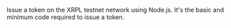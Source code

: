 Issue a token on the XRPL testnet network using Node.js. It's the basic and minimum code required to issue a token.

